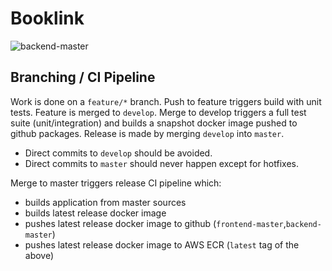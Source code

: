 # Booklink
![backend-master](https://github.com/mrazjava/booklink/workflows/backend-release/badge.svg?branch=master)

## Branching / CI Pipeline
Work is done on a `feature/*` branch. Push to feature triggers build with unit tests. Feature is merged 
to `develop`. Merge to develop triggers a full test suite (unit/integration) and builds a snapshot docker 
image pushed to github packages. Release is made by merging `develop` into `master`.

* Direct commits to `develop` should be avoided.
* Direct commits to `master` should never happen except for hotfixes.

Merge to master triggers release CI pipeline which:

* builds application from master sources
* builds latest release docker image
* pushes latest release docker image to github (`frontend-master`,`backend-master`)
* pushes latest release docker image to AWS ECR (`latest` tag of the above)
